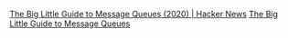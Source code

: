 
[The Big Little Guide to Message Queues (2020) | Hacker News](https://news.ycombinator.com/item?id=39180891)
[The Big Little Guide to Message Queues](https://sudhir.io/the-big-little-guide-to-message-queues)
